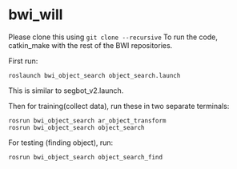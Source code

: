 # bwi_will

Please clone this using `git clone --recursive`
To run the code, catkin_make with the rest of the BWI repositories. 

First run:
```
roslaunch bwi_object_search object_search.launch
```

This is similar to segbot_v2.launch.


Then for training(collect data), run these in two separate terminals:

```
rosrun bwi_object_search ar_object_transform
rosrun bwi_object_search object_search
```

For testing (finding object), run:

```
rosrun bwi_object_search object_search_find
```
